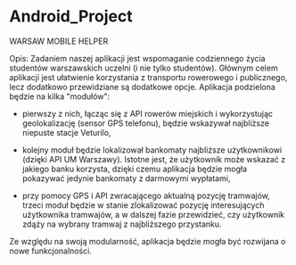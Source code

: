 # Android_Project

WARSAW MOBILE HELPER

Opis: Zadaniem naszej aplikacji jest wspomaganie codziennego życia studentów warszawskich uczelni (i nie tylko studentów). Głównym celem aplikacji jest ułatwienie korzystania z transportu rowerowego i publicznego, lecz dodatkowo przewidziane są dodatkowe opcje. Aplikacja podzielona będzie na kilka "modułów":

- pierwszy z nich, łącząc się z API rowerów miejskich i wykorzystując geolokalizację (sensor GPS telefonu), będzie wskazywał najbliższe niepuste stacje Veturilo,

- kolejny moduł będzie lokalizował bankomaty najbliższe użytkownikowi (dzięki API UM Warszawy). Istotne jest, że użytkownik może wskazać z jakiego banku korzysta, dzięki czemu aplikacja będzie mogła pokazywać jedynie bankomaty z darmowymi wypłatami,

- przy pomocy GPS i API zwracającego aktualną pozycję tramwajów, trzeci moduł będzie w stanie zlokalizować pozycję interesujących użytkownika tramwajów, a w dalszej fazie przewidzieć, czy użytkownik zdąży na wybrany tramwaj z najbliższego przystanku.

Ze względu na swoją modularność, aplikacja będzie mogła być rozwijana o nowe funkcjonalności.

